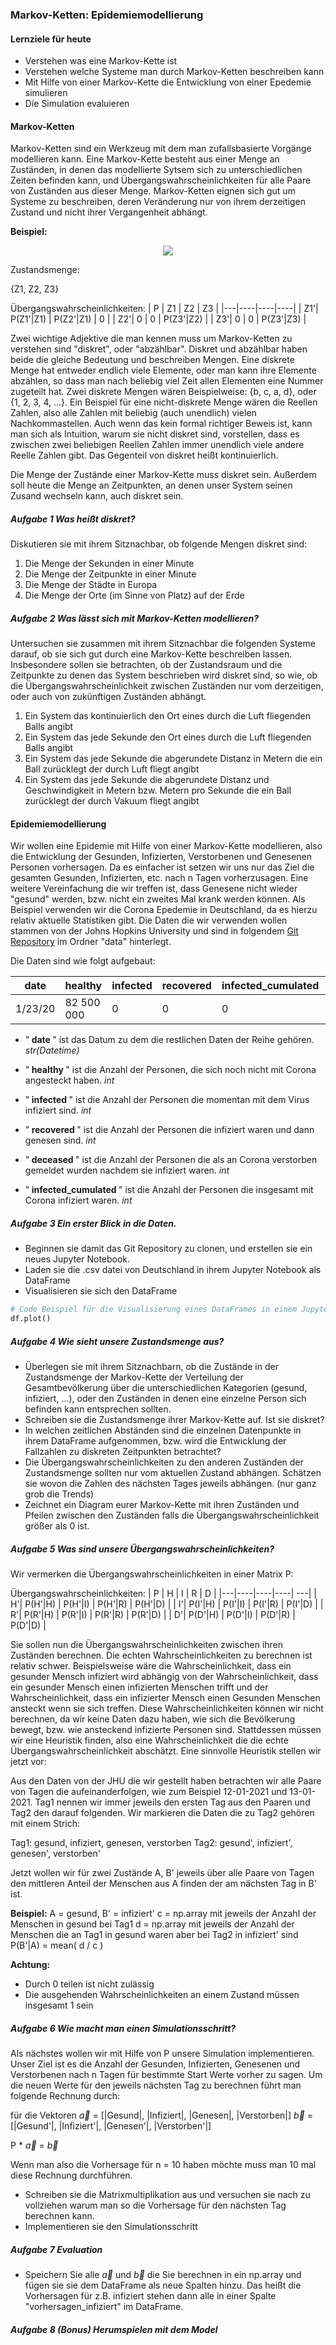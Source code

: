 ### Markov-Ketten: Epidemiemodellierung

#### Lernziele für heute

* Verstehen was eine Markov-Kette ist
* Verstehen welche Systeme man durch Markov-Ketten beschreiben kann
* Mit Hilfe von einer Markov-Kette die Entwicklung von einer Epedemie simulieren
* Die Simulation evaluieren

#### Markov-Ketten

Markov-Ketten sind ein Werkzeug mit dem man zufallsbasierte Vorgänge modellieren kann. Eine Markov-Kette besteht aus einer Menge an Zuständen, in denen das modellierte Sytsem sich zu unterschiedlichen Zeiten befinden kann, und Übergangswahrscheinlichkeiten für alle Paare von Zuständen aus dieser Menge. Markov-Ketten eignen sich gut um Systeme zu beschreiben, deren Veränderung nur von ihrem derzeitigen Zustand und nicht ihrer Vergangenheit abhängt.

<b>Beispiel:</b>
<p align="center">
    <img src="Markov-Chain_example.svg">
</p>
Zustandsmenge:

{Z1, Z2, Z3}


Übergangswahrscheinlichkeiten:
| P | Z1 | Z2 | Z3 |
|---|----|----|----|
| Z1'| P(Z1'\|Z1) | P(Z2'\|Z1) | 0 |
| Z2'| 0 | 0 | P(Z3'\|Z2) |
| Z3'| 0 | 0 | P(Z3'\|Z3) |

Zwei wichtige Adjektive die man kennen muss um Markov-Ketten zu verstehen sind "diskret", oder "abzählbar". Diskret und abzählbar haben beide die gleiche Bedeutung und beschreiben Mengen. Eine diskrete Menge hat entweder endlich viele Elemente, oder man kann ihre Elemente abzählen, so dass man nach beliebig viel Zeit allen Elementen eine Nummer zugeteilt hat. Zwei diskrete Mengen wären Beispielweise: {b, c, a, d}, oder {1, 2, 3, 4, ...}. Ein Beispiel für eine nicht-diskrete Menge wären die Reellen Zahlen, also alle Zahlen mit beliebig (auch unendlich) vielen Nachkommastellen. Auch wenn das kein formal richtiger Beweis ist, kann man sich als Intuition, warum sie nicht diskret sind, vorstellen, dass es zwischen zwei beliebigen Reellen Zahlen immer unendlich viele andere Reelle Zahlen gibt. Das Gegenteil von diskret heißt kontinuierlich.

Die Menge der Zustände einer Markov-Kette muss diskret sein. Außerdem soll heute die Menge an Zeitpunkten, an denen unser System seinen Zusand wechseln kann, auch diskret sein.


##### Aufgabe 1 Was heißt diskret?

Diskutieren sie mit ihrem Sitznachbar, ob folgende Mengen diskret sind:

1. Die Menge der Sekunden in einer Minute
2. Die Menge der Zeitpunkte in einer Minute
3. Die Menge der Städte in Europa
4. Die Menge der Orte (im Sinne von Platz) auf der Erde

##### Aufgabe 2 Was lässt sich mit Markov-Ketten modellieren?

Untersuchen sie zusammen mit ihrem Sitznachbar die folgenden Systeme darauf, ob sie sich gut durch eine Markov-Kette beschreiben lassen. Insbesondere sollen sie betrachten, ob der Zustandsraum und die Zeitpunkte zu denen das System beschrieben wird diskret sind, so wie, ob die Übergangswahrscheinlichkeit zwischen Zuständen nur vom derzeitigen, oder auch von zukünftigen Zuständen abhängt.

1. Ein System das kontinuierlich den Ort eines durch die Luft fliegenden Balls angibt
2. Ein System das jede Sekunde den Ort eines durch die Luft fliegenden Balls angibt
3. Ein System das jede Sekunde die abgerundete Distanz in Metern die ein Ball zurücklegt der durch Luft fliegt angibt
4. Ein System das jede Sekunde die abgerundete Distanz und Geschwindigkeit in Metern bzw. Metern pro Sekunde die ein Ball zurücklegt der durch Vakuum fliegt angibt

#### Epidemiemodellierung

Wir wollen eine Epidemie mit Hilfe von einer Markov-Kette modellieren, also die Entwicklung der Gesunden, Infizierten, Verstorbenen und Genesenen Personen vorhersagen. Da es einfacher ist setzen wir uns nur das Ziel die gesamten Gesunden, Infizierten, etc. nach n Tagen vorherzusagen. Eine weitere Vereinfachung die wir treffen ist, dass Genesene nicht wieder "gesund" werden, bzw. nicht ein zweites Mal krank werden können. Als Beispiel verwenden wir die Corona Epedemie in Deutschland, da es hierzu relativ aktuelle Statistiken gibt. Die Daten die wir verwenden wollen stammen von der Johns Hopkins University und sind in folgendem [Git Repository](https://github.com/confusedlama/COVID-19) im Ordner "data" hinterlegt.

Die Daten sind wie folgt aufgebaut:

| date    | healthy | infected | recovered | infected_cumulated | deceased | 
| -------- | ------- | ----------|----------|---------|-----------|
| 1/23/20  | 82 500 000   | 0 | 0 | 0 | 0 |

* "<b> date </b>" ist das Datum zu dem die restlichen Daten der Reihe gehören. *str(Datetime)*

* "<b> healthy </b>" ist die Anzahl der Personen, die sich noch nicht mit Corona angesteckt haben. *int*

* "<b> infected </b>" ist die Anzahl der Personen die momentan mit dem Virus infiziert sind. *int*

* "<b> recovered </b>" ist die Anzahl der Personen die infiziert waren und dann genesen sind. *int*

* "<b> deceased </b>" ist die Anzahl der Personen die als an Corona verstorben gemeldet wurden nachdem sie infiziert waren. *int*

* "<b> infected_cumulated </b>" ist die Anzahl der Personen die insgesamt mit Corona infiziert waren. *int*

##### Aufgabe 3 Ein erster Blick in die Daten.

* Beginnen sie damit das Git Repository zu clonen, und erstellen sie ein neues Jupyter Notebook.
* Laden sie die .csv datei von Deutschland in ihrem Jupyter Notebook als DataFrame
* Visualisieren sie sich den DataFrame

```python
# Code Beispiel für die Visualisierung eines DataFrames in einem Jupyter Notebook
df.plot()
```

##### Aufgabe 4 Wie sieht unsere Zustandsmenge aus?
* Überlegen sie mit ihrem Sitznachbarn, ob die Zustände in der Zustandsmenge der Markov-Kette der Verteilung der Gesamtbevölkerung über die unterschiedlichen Kategorien (gesund, infiziert, ...), oder den Zuständen in denen eine einzelne Person sich befinden kann entsprechen sollten.
* Schreiben sie die Zustandsmenge ihrer Markov-Kette auf. Ist sie diskret?
* In welchen zeitlichen Abständen sind die einzelnen Datenpunkte in ihrem DataFrame aufgenommen, bzw. wird die Entwicklung der Fallzahlen zu diskreten Zeitpunkten betrachtet?
* Die Übergangswahrscheinlichkeiten zu den anderen Zuständen der Zustandsmenge sollten nur vom aktuellen Zustand abhängen. Schätzen sie wovon die Zahlen des nächsten Tages jeweils abhängen. (nur ganz grob die Trends)
* Zeichnet ein Diagram eurer Markov-Kette mit ihren Zuständen und Pfeilen zwischen den Zuständen falls die Übergangswahrscheinlichkeit größer als 0 ist.

##### Aufgabe 5 Was sind unsere Übergangswahrscheinlichkeiten?
Wir vermerken die Übergangswahrscheinlichkeiten in einer Matrix P:

Übergangswahrscheinlichkeiten:
| P | H | I | R | D |
|---|----|----|----| ---|
| H'| P(H'\|H) | P(H'\|I) | P(H'\|R) | P(H'\|D) |
| I'| P(I'\|H)  | P(I'\|I) | P(I'\|R) | P(I'\|D) |
| R'| P(R'\|H)  | P(R'\|I) | P(R'\|R) | P(R'\|D) |
| D'| P(D'\|H)  | P(D'\|I) | P(D'\|R) | P(D'\|D) |

Sie sollen nun die Übergangswahrscheinlichkeiten zwischen ihren Zuständen berechnen. Die echten Wahrscheinlichkeiten zu berechnen ist relativ schwer. Beispielsweise wäre die Wahrscheinlichkeit, dass ein gesunder Mensch infiziert wird abhängig von der Wahrscheinlichkeit, dass ein gesunder Mensch einen infizierten Menschen trifft und der Wahrscheinlichkeit, dass ein infizierter Mensch einen Gesunden Menschen ansteckt wenn sie sich treffen. Diese Wahrscheinlichkeiten können wir nicht berechnen, da wir keine Daten dazu haben, wie sich die Bevölkerung bewegt, bzw. wie ansteckend infizierte Personen sind. Stattdessen müssen wir eine Heuristik finden, also eine Wahrscheinlichkeit die die echte Übergangswahrscheinlichkeit abschätzt. Eine sinnvolle Heuristik stellen wir jetzt vor:

Aus den Daten von der JHU die wir gestellt haben betrachten wir alle Paare von Tagen die aufeinanderfolgen, wie zum Beispiel 12-01-2021 und 13-01-2021. Tag1 nennen wir immer jeweils den ersten Tag aus den Paaren und Tag2 den darauf folgenden. Wir markieren die Daten die zu Tag2 gehören mit einem Strich:

Tag1: gesund, infiziert, genesen, verstorben
Tag2: gesund', infiziert', genesen', verstorben'

Jetzt wollen wir für zwei Zustände A, B' jeweils über alle Paare von Tagen den mittleren Anteil der Menschen aus A finden der am nächsten Tag in B' ist.

<b>Beispiel:</b>
A = gesund, B' = infiziert'
c = np.array mit jeweils der Anzahl der Menschen in gesund bei Tag1
d = np.array mit jeweils der Anzahl der Menschen die an Tag1 in gesund waren aber bei Tag2 in infiziert' sind
P(B'|A) = mean( d / c )

<b> Achtung: </b>
* Durch 0 teilen ist nicht zulässig
* Die ausgehenden Wahrscheinlichkeiten an einem Zustand müssen insgesamt 1 sein 

##### Aufgabe 6 Wie macht man einen Simulationsschritt?
Als nächstes wollen wir mit Hilfe von P unsere Simulation implementieren. Unser Ziel ist es die Anzahl der Gesunden, Infizierten, Genesenen und Verstorbenen nach n Tagen für bestimmte Start Werte vorher zu sagen. Um die neuen Werte für den jeweils nächsten Tag zu berechnen führt man folgende Rechnung durch:

für die Vektoren
$\overrightarrow{a}$ = [|Gesund|, |Infiziert|, |Genesen|, |Verstorben|]
$\overrightarrow{b}$ = [|Gesund'|, |Infiziert'|, |Genesen'|, |Verstorben'|]

P * $\overrightarrow{a}$ = $\overrightarrow{b}$

Wenn man also die Vorhersage für n = 10 haben möchte muss man 10 mal diese Rechnung durchführen.

* Schreiben sie die Matrixmultiplikation aus und versuchen sie nach zu vollziehen warum man so die Vorhersage für den nächsten Tag berechnen kann.
* Implementieren sie den Simulationsschritt

##### Aufgabe 7 Evaluation
* Speichern Sie alle $\overrightarrow{a}$ und $\overrightarrow{b}$ die Sie berechnen in ein np.array und fügen sie sie dem DataFrame als neue Spalten hinzu. Das heißt die Vorhersagen für z.B. infiziert stehen dann alle in einer Spalte "vorhersagen_infiziert" im DataFrame.

##### Aufgabe 8 (Bonus) Herumspielen mit dem Model